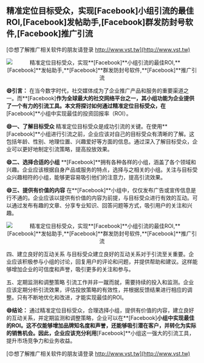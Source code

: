 ## **精准定位目标受众，实现**[Facebook]**小组引流的最佳ROI,**[Facebook]**发帖助手,**[Facebook]**群发防封号软件,**[Facebook]**推广引流**

[😍想了解推广相关软件的朋友请登录 http://www.vst.tw](http://www.vst.tw)

 <center><img src="https://vst.tw/MP4/tuiguang/png/3.png" alt="精准定位目标受众，实现**[Facebook]**小组引流的最佳ROI,**[Facebook]**发帖助手,**[Facebook]**群发防封号软件,**[Facebook]**推广引流"></center>

**😄引言：**
在当今数字时代，社交媒体成为了企业推广产品和服务的重要渠道之一。而**[Facebook]**作为全球最大的社交网络平台之一，其小组功能为企业提供了一个有力的引流工具。本文将探讨如何通过精准定位目标受众，在**[Facebook]**小组中实现最佳的投资回报率（ROI）。

**😄一、了解目标受众**
精准定位目标受众是成功引流的关键。在使用**[Facebook]**小组进行引流之前，企业应该对自己的目标受众有清晰的了解。这包括年龄、性别、地理位置、兴趣爱好等方面的信息。通过深入了解目标受众，企业可以更好地制定引流策略，提高投放效果。

**😄二、选择合适的小组**
**[Facebook]**拥有各种各样的小组，涵盖了各个领域和兴趣。企业应该根据自身产品或服务的特点，选择与之相关的小组。关注与目标受众兴趣相符的小组，能够更容易吸引他们的注意力，提高引流效果。

**😄三、提供有价值的内容**
在**[Facebook]**小组中，仅仅发布广告或宣传信息是行不通的。企业应该以提供有价值的内容为前提，与目标受众进行有效的互动。可以通过发布有趣的文章、分享专业知识、回答问题等方式，吸引用户的关注和兴趣。

 <center><img src="https://vst.tw/MP4/tuiguang/png/8.png" alt="精准定位目标受众，实现**[Facebook]**小组引流的最佳ROI,**[Facebook]**发帖助手,**[Facebook]**群发防封号软件,**[Facebook]**推广引流"></center>

四、建立良好的互动关系
与目标受众建立良好的互动关系对于引流至关重要。企业应该积极参与小组的讨论，回复用户的评论和问题，并提供帮助和建议。这样能够增加企业的可信度和声誉，吸引更多的关注和参与。

五、定期监测和调整策略
引流工作并非一蹴而就，需要持续的投入和监测。企业应该定期分析引流效果，评估投放策略的有效性，并根据反馈结果进行相应的调整。只有不断地优化和改进，才能实现最佳的ROI。

**😄结论：**
通过精准定位目标受众，合理选择小组，提供有价值的内容，建立良好的互动关系，并定期监测和调整策略，企业可以在**[Facebook]**小组中实现最佳的ROI。这不仅能够增加品牌知名度和声誉，还能够吸引潜在客户，并转化为实际的销售机会。因此，企业应该充分利用**[Facebook]**小组这一强大的引流工具，提升市场竞争力和业务收益。

[😍想了解推广相关软件的朋友请登录 http://www.vst.tw](http://www.vst.tw)



